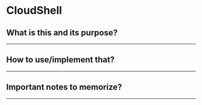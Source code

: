 # CloudShell

## What is this and its purpose?

---

## How to use/implement that?

---

## Important notes to memorize?

---
